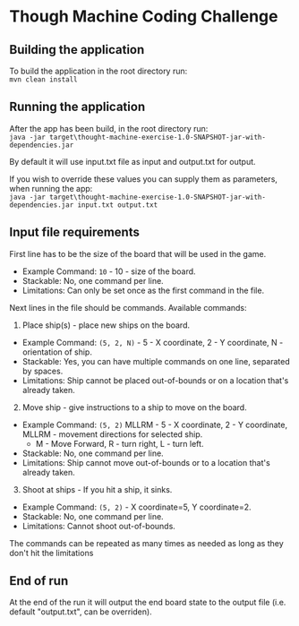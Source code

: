 # Though Machine Coding Challenge

## Building the application
To build the application in the root directory run:  
`mvn clean install`

## Running the application
After the app has been build, in the root directory run:  
`java -jar target\thought-machine-exercise-1.0-SNAPSHOT-jar-with-dependencies.jar`

By default it will use input.txt file as input and output.txt for output.

If you wish to override these values you can supply them as parameters, when running the app:  
`java -jar target\thought-machine-exercise-1.0-SNAPSHOT-jar-with-dependencies.jar input.txt output.txt`

## Input file requirements 
First line has to be the size of the board that will be used in the game. 
  - Example Command: `10` - 10 - size of the board.
  - Stackable: No, one command per line.
  - Limitations: Can only be set once as the first command in the file.

Next lines in the file should be commands. Available commands:
1. Place ship(s) - place new ships on the board.
  - Example Command: `(5, 2, N)` - 5 - X coordinate, 2 - Y coordinate, N - orientation of ship.
  - Stackable: Yes, you can have multiple commands on one line, separated by spaces.
  - Limitations: Ship cannot be placed out-of-bounds or on a location that's already taken.
2. Move ship - give instructions to a ship to move on the board.
  - Example Command: `(5, 2)` MLLRM - 5 - X coordinate, 2 - Y coordinate, MLLRM - movement directions for selected ship.
    + M - Move Forward, R - turn right, L - turn left.
  - Stackable: No, one command per line.
  - Limitations: Ship cannot move out-of-bounds or to a location that's already taken.
3. Shoot at ships - If you hit a ship, it sinks.
  - Example Command: `(5, 2)` - X coordinate=5, Y coordinate=2.
  - Stackable: No, one command per line.
  - Limitations: Cannot shoot out-of-bounds.

The commands can be repeated as many times as needed as long as they don't hit the limitations
  
## End of run
At the end of the run it will output the end board state to the output file (i.e. default "output.txt", can be overriden).
